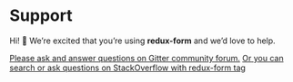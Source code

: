 # Support

Hi! 👋
We’re excited that you’re using **redux-form** and we’d love to help.

[Please ask and answer questions on Gitter community forum.][gitter]
[Or you can search or ask questions on StackOverflow with redux-form tag][stackoverflow]

[gitter]: https://gitter.im/erikras/redux-form
[stackoverflow]: https://stackoverflow.com/questions/tagged/redux-form
